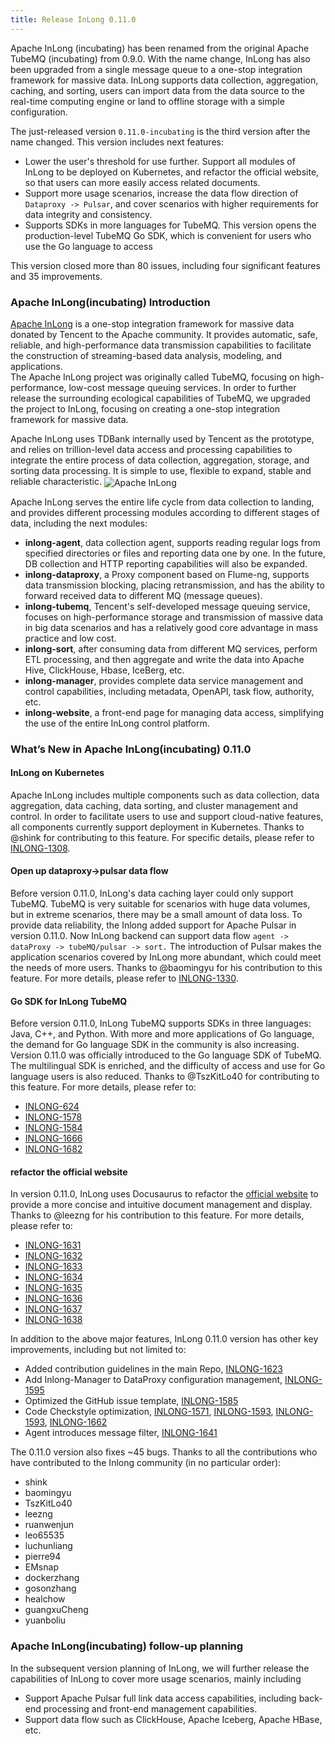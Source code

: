 ```yaml
---
title: Release InLong 0.11.0
---
```


Apache InLong (incubating)  has been renamed from the original Apache TubeMQ (incubating) from 0.9.0.  With the name change,  InLong has also been upgraded from a single message queue to a one-stop integration framework for massive data.  InLong supports data collection,  aggregation,  caching,  and sorting,  users can import data from the data source to the real-time computing engine or land to offline storage with a simple configuration.

<!--truncate-->

The just-released version `0.11.0-incubating` is the third version after the name changed.  This version includes next features:
- Lower the user's threshold for use further.  Support all modules of InLong to be deployed on Kubernetes,  and refactor the official website,  so that users can more easily access related documents.
- Support more usage scenarios,  increase the data flow direction of `Dataproxy -> Pulsar`,  and cover scenarios with higher requirements for data integrity and consistency.
- Supports SDKs in more languages for TubeMQ.  This version opens the production-level TubeMQ Go SDK, which is convenient for users who use the Go language to access

This version closed more than 80 issues, including four significant features and 35 improvements.

### Apache InLong(incubating) Introduction
[Apache InLong](https://inlong.apache.org) is a one-stop integration framework for massive data donated by Tencent to the Apache community.  It provides automatic,  safe,  reliable,  and high-performance data transmission capabilities to facilitate the construction of streaming-based data analysis,  modeling,  and applications.  
The Apache InLong project was originally called TubeMQ,  focusing on high-performance,  low-cost message queuing services.  In order to further release the surrounding ecological capabilities of TubeMQ,  we upgraded the project to InLong,  focusing on creating a one-stop integration framework for massive data.

Apache InLong uses TDBank internally used by Tencent as the prototype,  and relies on trillion-level data access and processing capabilities to integrate the entire process of data collection,  aggregation,  storage,  and sorting data processing.  It is simple to use,  flexible to expand,  stable and reliable characteristic.
<img src="/img/inlong-structure-en.png" align="center" alt="Apache InLong"/>

Apache InLong serves the entire life cycle from data collection to landing,  and provides different processing modules according to different stages of data,  including the next modules:
- **inlong-agent**,  data collection agent, supports reading regular logs from specified directories or files and reporting data one by one.  In the future,  DB collection and HTTP reporting capabilities will also be expanded.
- **inlong-dataproxy**,  a Proxy component based on Flume-ng,  supports data transmission blocking,  placing retransmission, and has the ability to forward received data to different MQ (message queues).
- **inlong-tubemq**,  Tencent's self-developed message queuing service,  focuses on high-performance storage and transmission of massive data in big data scenarios and has a relatively good core advantage in mass practice and low cost.
- **inlong-sort**,  after consuming data from different MQ services,  perform ETL processing,  and then aggregate and write the data into Apache Hive, ClickHouse,  Hbase,  IceBerg,  etc.
- **inlong-manager**, provides complete data service management and control capabilities,  including metadata,  OpenAPI,  task flow,  authority,  etc.
- **inlong-website**, a front-end page for managing data access,  simplifying the use of the entire InLong control platform.

### What’s New in Apache InLong(incubating) 0.11.0
#### InLong on Kubernetes 
Apache InLong includes multiple components such as data collection,  data aggregation,  data caching,  data sorting,  and cluster management and control.  In order to facilitate users to use and support cloud-native features,  all components currently support deployment in Kubernetes.
Thanks to @shink for contributing to this feature.  For specific details,  please refer to [INLONG-1308](https://github.com/apache/incubator-inlong/issues/1308).

#### Open up dataproxy->pulsar data flow
Before version 0.11.0,  InLong's data caching layer could only support TubeMQ.  TubeMQ is very suitable for scenarios with huge data volumes,  but in extreme scenarios,  there may be a small amount of data loss. To provide data reliability, the Inlong added support for Apache Pulsar in version 0.11.0.  Now InLong backend can support data flow `agent -> dataProxy -> tubeMQ/pulsar -> sort.` The introduction of Pulsar makes the application scenarios covered by InLong more abundant,  which could meet the needs of more users.
Thanks to @baomingyu for his contribution to this feature.  For more details,  please refer to [INLONG-1330](https://github.com/apache/incubator-inlong/issues/1330).

#### Go SDK for InLong TubeMQ
Before version 0.11.0,  InLong TubeMQ supports SDKs in three languages:  Java,  C++,  and Python.  With more and more applications of Go language,  the demand for Go language SDK in the community is also increasing. Version 0.11.0 was officially introduced to the Go language SDK of TubeMQ.  The multilingual SDK is enriched,  and the difficulty of access and use for Go language users is also reduced.
Thanks to @TszKitLo40 for contributing to this feature. For more details, please refer to:
- [INLONG-624](https://github.com/apache/incubator-inlong/issues/624)
- [INLONG-1578](https://github.com/apache/incubator-inlong/issues/1570)
- [INLONG-1584](https://github.com/apache/incubator-inlong/issues/1584)
- [INLONG-1666](https://github.com/apache/incubator-inlong/issues/1666)
- [INLONG-1682](https://github.com/apache/incubator-inlong/issues/1682)

#### refactor the official website
In version 0.11.0,  InLong uses Docusaurus to refactor the [official website](https://inlong.apache.org/) to provide a more concise and intuitive document management and display.
Thanks to @leezng for his contribution to this feature. For more details,  please refer to:
- [INLONG-1631](https://github.com/apache/incubator-inlong/issues/1631)
- [INLONG-1632](https://github.com/apache/incubator-inlong/issues/1632)
- [INLONG-1633](https://github.com/apache/incubator-inlong/issues/1633)
- [INLONG-1634](https://github.com/apache/incubator-inlong/issues/1634)
- [INLONG-1635](https://github.com/apache/incubator-inlong/issues/1635)
- [INLONG-1636](https://github.com/apache/incubator-inlong/issues/1636)
- [INLONG-1637](https://github.com/apache/incubator-inlong/issues/1637)
- [INLONG-1638](https://github.com/apache/incubator-inlong/issues/1638)

In addition to the above major features,  InLong 0.11.0 version has other key improvements,  including but not limited to:
- Added contribution guidelines in the main Repo,  [INLONG-1623](https://github.com/apache/incubator-inlong/issues/1623)
- Add Inlong-Manager to DataProxy configuration management, [INLONG-1595](https://github.com/apache/incubator-inlong/issues/1595)
- Optimized the GitHub issue template, [INLONG-1585](https://github.com/apache/incubator-inlong/issues/1585)
- Code Checkstyle optimization, [INLONG-1571](https://github.com/apache/incubator-inlong/issues/1571), [INLONG-1593](https://github.com/apache/incubator-inlong/issues/1593), [INLONG-1593](https://github.com/apache/incubator-inlong/issues/1593), [INLONG-1662](https://github.com/apache/incubator-inlong/issues/1662)
- Agent introduces message filter, [INLONG-1641](https://github.com/apache/incubator-inlong/issues/1641)

The 0.11.0 version also fixes ~45 bugs. Thanks to all the contributions who have contributed to the Inlong community (in no particular order):
- shink
- baomingyu
- TszKitLo40
- leezng
- ruanwenjun
- leo65535
- luchunliang
- pierre94
- EMsnap
- dockerzhang
- gosonzhang
- healchow
- guangxuCheng
- yuanboliu

### Apache InLong(incubating) follow-up planning
In the subsequent version planning of InLong, we will further release the capabilities of InLong to cover more usage scenarios, mainly including
- Support Apache Pulsar full link data access capabilities, including back-end processing and front-end management capabilities.
- Support data flow such as ClickHouse,  Apache Iceberg,  Apache HBase, etc.


